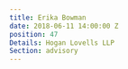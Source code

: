```yaml
---
title: Erika Bowman
date: 2018-06-11 14:00:00 Z
position: 47
Details: Hogan Lovells LLP
Section: advisory
---
```


